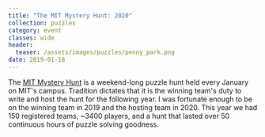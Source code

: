 ```yaml
---
title: "The MIT Mystery Hunt: 2020"
collection: puzzles
category: event
classes: wide
header: 
  teaser: /assets/images/puzzles/penny_park.png
date: 2019-01-18
---
```


The <a href="https://www.mit.edu/~puzzle/">MIT Mystery Hunt</a> is a weekend-long puzzle hunt held every January on MIT's campus.  Tradition dictates that it is the winning team's duty to write and host the hunt for the following year.  I was fortunate enough to be on the winning team in 2019 and the hosting team in 2020. This year we had 150 registered teams, ~3400 players, and a hunt that lasted over 50 continuous hours of puzzle solving goodness.
